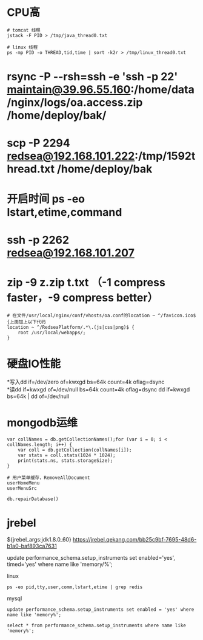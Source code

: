 
# CPU高
```
# tomcat 线程
jstack -F PID > /tmp/java_thread0.txt

# linux 线程
ps -mp PID -o THREAD,tid,time | sort -k2r > /tmp/linux_thread0.txt
```

# rsync -P --rsh=ssh -e 'ssh -p 22' maintain@39.96.55.160:/home/data/nginx/logs/oa.access.zip /home/deploy/bak/

# scp -P 2294 redsea@192.168.101.222:/tmp/1592thread.txt /home/deploy/bak

# 开启时间 ps -eo lstart,etime,command

# ssh -p 2262 redsea@192.168.101.207

# zip -9 z.zip t.txt  （-1 compress faster，-9 compress better）

```
# 在文件/usr/local/nginx/conf/vhosts/oa.conf的location ~ ^/favicon.ico$ {上面加上以下代码
location ~ ^/RedseaPlatform/.*\.(js|css|png)$ {
	root /usr/local/webapps/;
}
```
# 硬盘IO性能
*写入dd if=/dev/zero of=kwxgd bs=64k count=4k oflag=dsync  
*读dd if=kwxgd of=/dev/null bs=64k count=4k oflag=dsync
dd if=kwxgd bs=64k | dd of=/dev/null


# mongodb运维
```
var collNames = db.getCollectionNames();for (var i = 0; i < collNames.length; i++) {  
	var coll = db.getCollection(collNames[i]);    
	var stats = coll.stats(1024 * 1024);    
	print(stats.ns, stats.storageSize); 
}

# 用户菜单缓存，RemoveAllDocument
userHomeMenu
userMenuSrc

db.repairDatabase()
```

# jrebel
${jrebel_args:jdk1.8.0_60}
https://jrebel.qekang.com/bb25c9bf-7695-48d6-b1a0-baf893ca7631



update performance_schema.setup_instruments set enabled='yes', timed='yes' where name like 'memory/%';

linux
```
ps -eo pid,tty,user,comm,lstart,etime | grep redis

```

mysql
```
update performance_schema.setup_instruments set enabled = 'yes' where name like 'memory%';

select * from performance_schema.setup_instruments where name like 'memory%';
```



